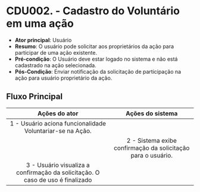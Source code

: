 # CDU002. - Cadastro do Voluntário em uma ação 

- **Ator principal**: Usuário	 
- **Resumo**: O usuário pode solicitar aos proprietários da ação para participar de uma ação existente.
- **Pré-condição**: O Usuário deve estar logado no sistema e não está cadastrado na ação selecionada.
- **Pós-Condição**: Enviar notificação da solicitação de participação na ação para usuário proprietário da ação.

## Fluxo Principal
| Ações do ator | Ações do sistema |
| :-----------------: | :-----------------: | 
| 1 - Usuário aciona funcionalidade Voluntariar-se na Ação. | |  
| | 2 - Sistema exibe confirmação da solicitação para o usuário. | 
| 3 - Usuário visualiza a confirmação da solicitação. O caso de uso é finalizado | | 
